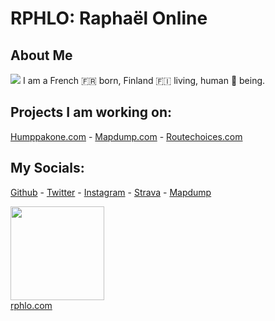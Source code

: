 # RPHLO: Raphaël Online

## About Me

![](https://cdn.rphlo.com/heart_beating.gif) I am a French 🇫🇷 born, Finland 🇫🇮 living, human 🧍 being.

## Projects I am working on:

[Humppakone.com](https://humppakone.com) - [Mapdump.com](https://mapdump.com) - [Routechoices.com](https://www.routechoices.com)

## My Socials:

[Github](https://github.com/rphlo) - [Twitter](https://twitter.com/rphlo) - [Instagram](https://instagram.com/rphlo) - [Strava](https://strava.com/athletes/rphlo) - [Mapdump](https://mapdump.com/athletes/rphlo)


<a href="https://rphlo.com/"><img src="https://cdn.rphlo.com/qrweb.png" width="150px"/><br/>rphlo.com</a>
